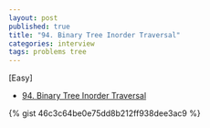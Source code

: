 ```yaml
---
layout: post
published: true
title: "94. Binary Tree Inorder Traversal"
categories: interview
tags: problems tree
---
```


[Easy]

- [94. Binary Tree Inorder Traversal](https://leetcode.com/problems/binary-tree-inorder-traversal/)

{% gist 46c3c64be0e75dd8b212ff938dee3ac9 %}